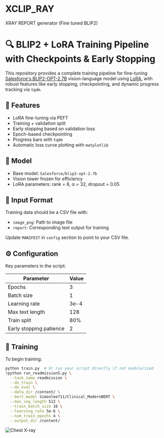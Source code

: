 # XCLIP_RAY
XRAY REPORT generator (Fine tuned BLIP2)
# 🔍 BLIP2 + LoRA Training Pipeline with Checkpoints & Early Stopping

This repository provides a complete training pipeline for fine-tuning [Salesforce's BLIP2-OPT-2.7B](https://huggingface.co/Salesforce/blip2-opt-2.7b) vision-language model using [LoRA](https://github.com/huggingface/peft), with robust features like early stopping, checkpointing, and dynamic progress tracking via `tqdm`.

## 🚀 Features

- LoRA fine-tuning via PEFT
- Training + validation split
- Early stopping based on validation loss
- Epoch-based checkpointing
- Progress bars with `tqdm`
- Automatic loss curve plotting with `matplotlib`

## 🧠 Model

- Base model: `Salesforce/blip2-opt-2.7b`
- Vision tower frozen for efficiency
- LoRA parameters: rank = 8, α = 32, dropout = 0.05

## 📁 Input Format

Training data should be a CSV file with:
- `image_png`: Path to image file
- `report`: Corresponding text output for training

Update `MANIFEST` in `config` section to point to your CSV file.

## ⚙️ Configuration

Key parameters in the script:

| Parameter    | Value               |
|--------------|---------------------|
| Epochs       | 3                   |
| Batch size   | 1                   |
| Learning rate| 3e-4                |
| Max text length | 128             |
| Train split  | 80%                 |
| Early stopping patience | 2        |

## 🧮 Training

To begin training:

```bash
python train.py  # Or run your script directly if not modularized
!python run_readmission5.py \
  --task_name readmission \
  --do_train \
  --do_eval \
  --data_dir /content/ \
  --bert_model Simonlee711/Clinical_ModernBERT \
  --max_seq_length 512 \
  --train_batch_size 16 \
  --learning_rate 5e-6 \
  --num_train_epochs 4 \
  --output_dir /content/


```

![Chest X-ray](https://github.com/user-attachments/assets/8fc6bd7d-1366-439f-aec2-2cca633475bb)





